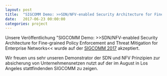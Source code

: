 ```yaml
---
layout: post
title:  "SIGCOMM Demo: >>SDN/NFV-enabled Security Architecture for Fine-grained Policy Enforcement and Threat Mitigation for Enterprise Networks<< wurde akzeptiert".
date:   2017-06-23 00:00:00
categories: project
---
```


Unsere Veröffentlichung "SIGCOMM Demo: >>SDN/NFV-enabled Security Architecture for Fine-grained Policy Enforcement and Threat Mitigation for Enterprise Networks<< wurde auf der  [SIGCOMM 2017](conferences.sigcomm.org/sigcomm/2017/) akzeptiert.

Wir freuen uns sehr unseren Demonstrator der SDN und NFV Prinzipien zur absicherung von Unternehmensnetzen nutzt auf der im August in Los Angeles stattfindenden SIGCOMM zu zeigen.
